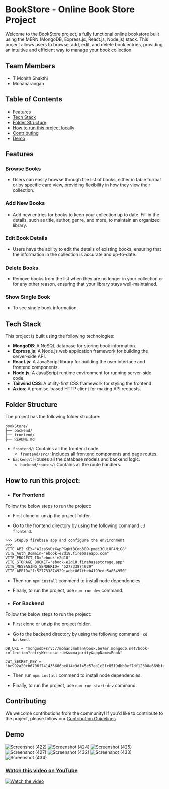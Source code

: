 # BookStore - Online Book Store Project

Welcome to the BookStore project, a fully functional online bookstore built using the MERN (MongoDB, Express.js, React.js, Node.js) stack. This project allows users to browse, add, edit, and delete book entries, providing an intuitive and efficient way to manage your book collection.

## Team Members

- T Mohith Shakthi
- Mohanarangan

## Table of Contents
- [Features](#features)
- [Tech Stack](#tech-stack)
- [Folder Structure](#folder-structure)
- [How to run this project locally](#How-to-run-this-project)
- [Contributing](#contributing)
- [Demo](#Demo)

## Features

### Browse Books
- Users can easily browse through the list of books, either in table format or by specific card view, providing flexibility in how they view their collection.


### Add New Books
- Add new entries for books to keep your collection up to date. Fill in the details, such as title, author, genre, and more, to maintain an organized library.


### Edit Book Details
- Users have the ability to edit the details of existing books, ensuring that the information in the collection is accurate and up-to-date.


### Delete Books
- Remove books from the list when they are no longer in your collection or for any other reason, ensuring that your library stays well-maintained.

### Show Single Book
- To see single book information.

## Tech Stack

This project is built using the following technologies:

- **MongoDB**: A NoSQL database for storing book information.
- **Express.js**: A Node.js web application framework for building the server-side API.
- **React.js**: A JavaScript library for building the user interface and frontend components.
- **Node.js**: A JavaScript runtime environment for running server-side code.
- **Tailwind CSS**: A utility-first CSS framework for styling the frontend.
- **Axios**: A promise-based HTTP client for making API requests.

## Folder Structure

The project has the following folder structure:

```
bookStore/
├── backend/
├── frontend/
├── README.md
```

- `frontend/`: Contains all the frontend code.
  - `frontend/src/`: Includes all frontend components and page routes.
- `backend/`: Houses all the database models and backend logic.
  - `backend/routes/`: Contains all the route handlers.
 
## How to run this project:

- ### For Frontend 
 Follow the below steps to run the project: 
- First clone or unzip the project folder.
* Go to the frontend directory by using the following command ``` cd frontend ```.
```
>>> Stepup firebase app and configure the environment
>>> 
VITE_API_KEY="AIzaSyDzXwpPGgWt8Coo309-pmei3CUiOF4NiG8"
VITE_Auth_Domain="ebook-e2d18.firebaseapp.com"
VITE_PROJECT_ID="ebook-e2d18"
VITE_STORAGE_BUCKET="ebook-e2d18.firebasestorage.app"
VITE_MESSAGING_SENDERID= "527733874929"
VITE_APPID="1:527733874929:web:067fbeb4199cde5a854950"

```
+ Then run `` npm install `` commend to install node dependencies.
- Finally, to run the project, use ``npm run dev`` command.

- ### For Backend
Follow the below steps to run the project: 
- First clone or unzip the project folder.
* Go to the backend directory by using the following command ``` cd backend```.
```
DB_URL = "mongodb+srv://mohan:mohan@book.be7mr.mongodb.net/book-collection?retryWrites=true&w=majority&appName=Book"

JWT_SECRET_KEY = 'bc992a20cb6706f741433686be814e3df45e57ea1c2fc85f9dbb0ef7df12308a669bfa7c976368ff32e32f6541480ce9ec1b122242f9b1257ab669026aeaf16'

```
+ Then run `` npm install `` commend to install node dependencies.
- Finally, to run the project, use ``npm run start:dev`` command.


## Contributing

We welcome contributions from the community! If you'd like to contribute to the project, please follow our [Contribution Guidelines](CONTRIBUTING.md).

## Demo
![Screenshot (422)](https://github.com/user-attachments/assets/e16153b0-3061-40f1-aeb4-aa69d9924eeb)
![Screenshot (424)](https://github.com/user-attachments/assets/0831e06f-b633-4c92-b751-8e426311af23)
![Screenshot (425)](https://github.com/user-attachments/assets/ff27a91a-fb5d-4cb7-a1ab-c52624dab68c)
![Screenshot (427)](https://github.com/user-attachments/assets/433ab1e3-7ea9-466e-94fb-e1eef448c46b)
![Screenshot (432)](https://github.com/user-attachments/assets/eaebebf6-ae6f-48ae-b8e4-89a1465216b7)
![Screenshot (433)](https://github.com/user-attachments/assets/26a8cbb7-4049-44e5-b579-64eaaaba8bd1)
![Screenshot (434)](https://github.com/user-attachments/assets/2a725d88-b910-4564-b91d-21d98cb6d8ef)

### [Watch this video on YouTube](https://youtu.be/WQFK91dH6zg)

[![Watch the video](https://img.youtube.com/vi/WQFK91dH6zg/maxresdefault.jpg)](https://youtu.be/WQFK91dH6zg)

